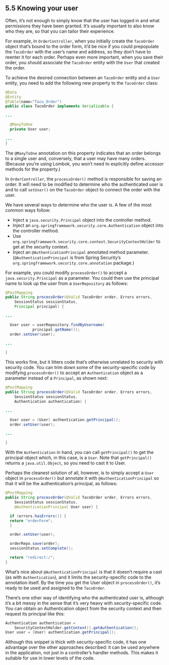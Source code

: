 ## 5.5 Knowing your user

Often, it’s not enough to simply know that the user has logged in and what permissions they have been granted. It’s usually important to also know who they are, so that you can tailor their experience.

For example, in `OrderController`, when you initially create the `TacoOrder` object that’s bound to the order form, it’d be nice if you could prepopulate the `TacoOrder` with the user’s name and address, so they don’t have to reenter it for each order. Perhaps even more important, when you save their order, you should associate the `TacoOrder` entity with the `User` that created the order.

To achieve the desired connection between an `TacoOrder` entity and a `User` entity, you need to add the following new property to the `TacoOrder` class:

```java
@Data
@Entity
@Table(name="Taco_Order")
public class TacoOrder implements Serializable {

...

  @ManyToOne
  private User user;
  
...
}
```

The `@ManyToOne` annotation on this property indicates that an order belongs to a single user and, conversely, that a user may have many orders. (Because you’re using Lombok, you won’t need to explicitly define accessor methods for the property.)

In `OrderController`, the `processOrder()` method is responsible for saving an order. It will need to be modified to determine who the authenticated user is and to call `setUser()` on the `TacoOrder` object to connect the order with the user.

We have several ways to determine who the user is. A few of the most common ways follow:

* Inject a `java.security.Principal` object into the controller method.
* Inject an `org.springframework.security.core.Authentication` object into the controller method.
* Use `org.springframework.security.core.context.SecurityContextHolder` to get at the security context.
* Inject an `@AuthenticationPrincipal` annotated method parameter. (`@AuthenticationPrincipal` is from Spring Security’s `org.springframework.security.core.annotation` package.)

For example, you could modify `processOrder()` to accept a `java.security.Principal` as a parameter. You could then use the principal name to look up the user from a `UserRepository` as follows:

```java
@PostMapping
public String processOrder(@Valid TacoOrder order, Errors errors,
    SessionStatus sessionStatus,
    Principal principal) {

...

  User user = userRepository.findByUsername(
            principal.getName());
  order.setUser(user);

...

}
```

This works fine, but it litters code that’s otherwise unrelated to security with security code. You can trim down some of the security-specific code by modifying `processOrder()` to accept an `Authentication` object as a parameter instead of a `Principal`, as shown next:

```java
@PostMapping
public String processOrder(@Valid TacoOrder order, Errors errors,
    SessionStatus sessionStatus,
    Authentication authentication) {

...

  User user = (User) authentication.getPrincipal();
  order.setUser(user);

...

}
```

With the `Authentication` in hand, you can call `getPrincipal()` to get the principal object which, in this case, is a `User`. Note that `getPrincipal()` returns a `java.util.Object`, so you need to cast it to User.

Perhaps the cleanest solution of all, however, is to simply accept a `User` object in `processOrder()` but annotate it with `@AuthenticationPrincipal` so that it will be the authentication’s principal, as follows:

```java
@PostMapping
public String processOrder(@Valid TacoOrder order, Errors errors,
    SessionStatus sessionStatus,
    @AuthenticationPrincipal User user) {

  if (errors.hasErrors()) {
  return "orderForm";
  }

  order.setUser(user);

  orderRepo.save(order);
  sessionStatus.setComplete();

  return "redirect:/";
}
```

What’s nice about `@AuthenticationPrincipal` is that it doesn’t require a cast (as with `Authentication`), and it limits the security-specific code to the annotation itself. By the time you get the User object in `processOrder()`, it’s ready to be used and assigned to the `TacoOrder`.

There’s one other way of identifying who the authenticated user is, although it’s a bit messy in the sense that it’s very heavy with security-specific code. You can obtain an Authentication object from the security context and then request its principal like this:

```java
Authentication authentication =
    SecurityContextHolder.getContext().getAuthentication();
User user = (User) authentication.getPrincipal();
```

Although this snippet is thick with security-specific code, it has one advantage over the other approaches described: it can be used anywhere in the application, not just in a controller’s handler methods. This makes it suitable for use in lower levels of the code.
